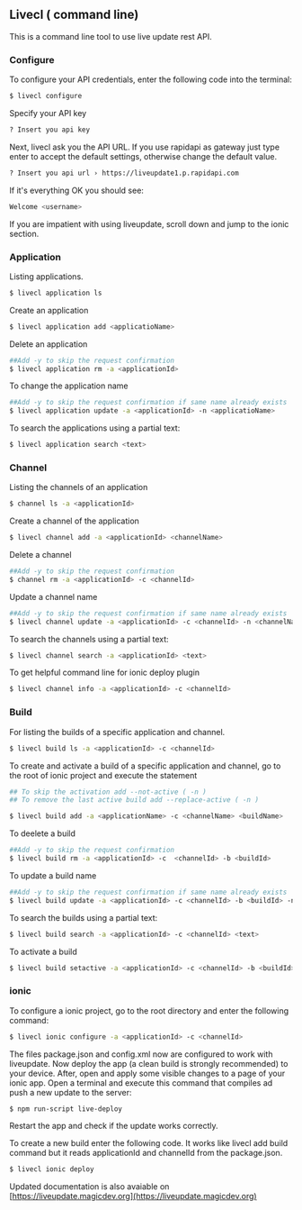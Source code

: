 ## Livecl ( command line)

This is a command line tool to use live update rest API.

### Configure
To configure your API credentials, enter the following code into the terminal:
```bash
$ livecl configure
```
Specify your API key
```bash
? Insert you api key
```
Next, livecl ask you the API URL. If you use rapidapi as gateway just type enter to accept the default settings, otherwise change the default value.
```bash
? Insert you api url › https://liveupdate1.p.rapidapi.com
```
If it's everything OK you should see:
```bash
Welcome <username>
```

If you are impatient with using liveupdate, scroll down and jump to the ionic section.

### Application
Listing applications.

```bash
$ livecl application ls
```
Create an application
```bash
$ livecl application add <applicatioName>
```

Delete an application
```bash
##Add -y to skip the request confirmation
$ livecl application rm -a <applicationId>
```
To change the application name
```bash
##Add -y to skip the request confirmation if same name already exists
$ livecl application update -a <applicationId> -n <applicatioName>
```
To search the applications using a partial text:
```bash
$ livecl application search <text>
``` 

### Channel
Listing the channels of an application

```bash
$ channel ls -a <applicationId>
``` 
Create a channel of the application
```bash
$ livecl channel add -a <applicationId> <channelName>
``` 
Delete a channel

```bash
##Add -y to skip the request confirmation
$ channel rm -a <applicationId> -c <channelId>
```

Update a channel name
```bash
##Add -y to skip the request confirmation if same name already exists
$ livecl channel update -a <applicationId> -c <channelId> -n <channelName>
```
To search the channels using a partial text:
```bash
$ livecl channel search -a <applicationId> <text>
```
To get helpful command line for ionic deploy plugin
```bash
$ livecl channel info -a <applicationId> -c <channelId>
```

### Build
For listing the builds of a specific application and channel.
```bash
$ livecl build ls -a <applicationId> -c <channelId>
```
To create and activate a build of a specific application and channel, go to the root of ionic project and execute the statement

```bash
## To skip the activation add --not-active ( -n )
## To remove the last active build add --replace-active ( -n )

$ livecl build add -a <applicationName> -c <channelName> <buildName> 
```
To deelete a build
```bash
##Add -y to skip the request confirmation
$ livecl build rm -a <applicationId> -c  <channelId> -b <buildId>
```
To update a build name
```bash
##Add -y to skip the request confirmation if same name already exists
$ livecl build update -a <applicationId> -c <channelId> -b <buildId> -n <buildName>
```
To search the builds using a partial text:
```bash
$ livecl build search -a <applicationId> -c <channelId> <text>
```
To activate a build
```bash
$ livecl build setactive -a <applicationId> -c <channelId> -b <buildId>
```

### ionic
To configure a ionic project, go to the root directory and enter the following command:
```bash
$ livecl ionic configure -a <applicationId> -c <channelId>
```
The files package.json and config.xml now are configured to work with liveupdate. Now deploy the app (a clean build is strongly recommended) to your device.
After, open and apply some visible changes to a page of your ionic app. Open a terminal and execute this command that compiles ad push a new update to the server:
```bash
$ npm run-script live-deploy
```
Restart the app and check if the update works correctly.

To create a new build enter the following code. It works like livecl add build command but it reads applicationId and channelId from the package.json.
```bash
$ livecl ionic deploy
```
Updated documentation is also avaiable on [https://liveupdate.magicdev.org](https://liveupdate.magicdev.org)
